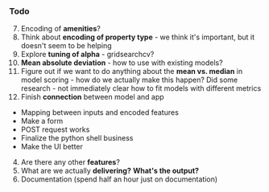 ### Todo
7. Encoding of **amenities**?
5. Think about **encoding of property type** - we think it's important, but it doesn't seem to be helping 
1. Explore **tuning of alpha** - gridsearchcv?
2. **Mean absolute deviation** - how to use with existing models?
8. Figure out if we want to do anything about the **mean vs. median** in model scoring - how do we actually make this happen? Did some research - not immediately clear how to fit models with different metrics
3. Finish **connection** between model and app
  - Mapping between inputs and encoded features
  - Make a form
  - POST request works 
  - Finalize the python shell business
  - Make the UI better
4. Are there any other **features**?
9. What are we actually **delivering?** **What's the output?**
1. Documentation (spend half an hour just on documentation)

